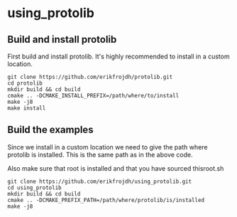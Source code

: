 # using_protolib


## Build and install protolib

First build and install protolib. It's highly recommended to install in a custom location.

```
git clone https://github.com/erikfrojdh/protolib.git
cd protolib
mkdir build && cd build
cmake .. -DCMAKE_INSTALL_PREFIX=/path/where/to/install
make -j8
make install

```


## Build the examples

Since we install in a custom location we need to give the path where protolib is installed. This is the same path as in the above code. 

Also make sure that root is installed and that you have sourced thisroot.sh

```
git clone https://github.com/erikfrojdh/using_protolib.git
cd using_protolib
mkdir build && cd build
cmake .. -DCMAKE_PREFIX_PATH=/path/where/protolib/is/installed
make -j8
